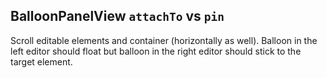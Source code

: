 ## BalloonPanelView `attachTo` vs `pin`

Scroll editable elements and container (horizontally as well). Balloon in the left editor should float but balloon in the
right editor should stick to the target element.

